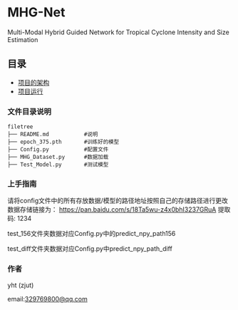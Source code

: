 

# MHG-Net

Multi-Modal Hybrid Guided Network for Tropical Cyclone Intensity and Size Estimation

<!-- PROJECT SHIELDS -->
 
## 目录

- [项目的架构](#文件目录说明)
- [项目运行](#上手指南)

[//]: # (- [贡献者]&#40;#贡献者&#41;)

[//]: # (  - [如何参与开源项目]&#40;#如何参与开源项目&#41;)

[//]: # (- [版本控制]&#40;#版本控制&#41;)

[//]: # (- [作者]&#40;#作者&#41;)

[//]: # (- [鸣谢]&#40;#鸣谢&#41;)

### 文件目录说明

```
filetree 
├── README.md           #说明
├── epoch_375.pth       #训练好的模型
├── Config.py           #配置文件
├── MHG_Dataset.py      #数据加载
├── Test_Model.py       #测试模型
```

### 上手指南

请将config文件中的所有存放数据/模型的路径地址按照自己的存储路径进行更改
数据存储链接为：
https://pan.baidu.com/s/18Ta5wu-z4x0bhI3237GRuA 提取码: 1234 

test_156文件夹数据对应Config.py中的predict_npy_path156

test_diff文件夹数据对应Config.py中predict_npy_path_diff


### 作者

yht (zjut)

email:329769800@qq.com
